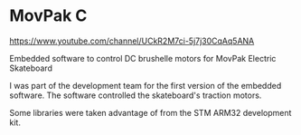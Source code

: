 # MovPak    C
https://www.youtube.com/channel/UCkR2M7ci-5j7j30CqAq5ANA

Embedded software to control DC brushelle motors for MovPak Electric Skateboard

I was part of the development team for the first version of the embedded software. The software controlled the skateboard's traction motors.

Some libraries were taken advantage of from the STM ARM32 development kit.
